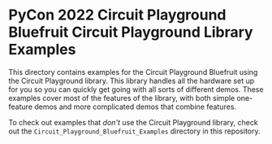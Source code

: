 # PyCon 2022 Circuit Playground Bluefruit Circuit Playground Library Examples

This directory contains examples for the Circuit Playground Bluefruit using the Circuit Playground
library. This library handles all the hardware set up for you so you can quickly get going with
all sorts of different demos. These examples cover most of the features of the library, with
both simple one-feature demos and more complicated demos that combine features.

To check out examples that _don't_ use the Circuit Playground library, check out the
`Circuit_Playground_Bluefruit_Examples` directory in this repository.